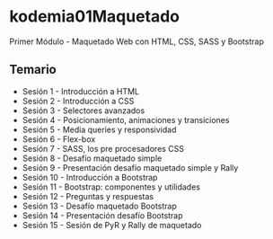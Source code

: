 # kodemia01Maquetado

Primer Módulo - Maquetado Web con HTML, CSS, SASS y Bootstrap

## Temario

* Sesión 1 - Introducción a HTML
* Sesión 2 - Introducción a CSS
* Sesión 3 - Selectores avanzados
* Sesión 4 - Posicionamiento, animaciones y transiciones
* Sesión 5 - Media queries y responsividad
* Sesión 6 - Flex-box
* Sesión 7 - SASS, los pre procesadores CSS
* Sesión 8 - Desafío maquetado simple
* Sesión 9 - Presentación desafío maquetado simple y Rally
* Sesión 10 - Introducción a Bootstrap
* Sesión 11 - Bootstrap: componentes y utilidades
* Sesión 12 - Preguntas y respuestas
* Sesión 13 - Desafío maquetado Bootstrap
* Sesión 14 - Presentación desafío Bootstrap
* Sesión 15 - Sesión de PyR y Rally de maquetado
